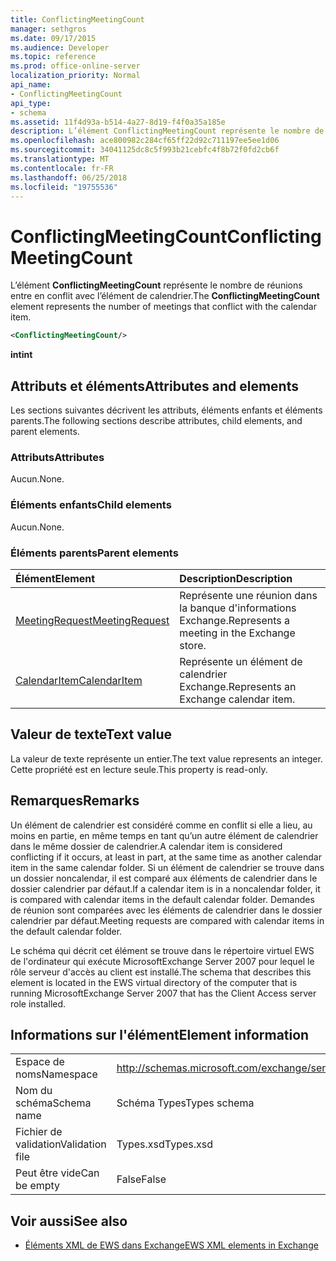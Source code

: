 ```yaml
---
title: ConflictingMeetingCount
manager: sethgros
ms.date: 09/17/2015
ms.audience: Developer
ms.topic: reference
ms.prod: office-online-server
localization_priority: Normal
api_name:
- ConflictingMeetingCount
api_type:
- schema
ms.assetid: 11f4d93a-b514-4a27-8d19-f4f0a35a185e
description: L’élément ConflictingMeetingCount représente le nombre de réunions entre en conflit avec l’élément de calendrier.
ms.openlocfilehash: ace800982c284cf65ff22d92c711197ee5ee1d06
ms.sourcegitcommit: 34041125dc8c5f993b21cebfc4f8b72f0fd2cb6f
ms.translationtype: MT
ms.contentlocale: fr-FR
ms.lasthandoff: 06/25/2018
ms.locfileid: "19755536"
---
```

# <a name="conflictingmeetingcount"></a><span data-ttu-id="716a6-103">ConflictingMeetingCount</span><span class="sxs-lookup"><span data-stu-id="716a6-103">ConflictingMeetingCount</span></span>

<span data-ttu-id="716a6-104">L’élément **ConflictingMeetingCount** représente le nombre de réunions entre en conflit avec l’élément de calendrier.</span><span class="sxs-lookup"><span data-stu-id="716a6-104">The **ConflictingMeetingCount** element represents the number of meetings that conflict with the calendar item.</span></span> 
  
```xml
<ConflictingMeetingCount/>
```

 <span data-ttu-id="716a6-105">**int**</span><span class="sxs-lookup"><span data-stu-id="716a6-105">**int**</span></span>
## <a name="attributes-and-elements"></a><span data-ttu-id="716a6-106">Attributs et éléments</span><span class="sxs-lookup"><span data-stu-id="716a6-106">Attributes and elements</span></span>

<span data-ttu-id="716a6-107">Les sections suivantes décrivent les attributs, éléments enfants et éléments parents.</span><span class="sxs-lookup"><span data-stu-id="716a6-107">The following sections describe attributes, child elements, and parent elements.</span></span>
  
### <a name="attributes"></a><span data-ttu-id="716a6-108">Attributs</span><span class="sxs-lookup"><span data-stu-id="716a6-108">Attributes</span></span>

<span data-ttu-id="716a6-109">Aucun.</span><span class="sxs-lookup"><span data-stu-id="716a6-109">None.</span></span>
  
### <a name="child-elements"></a><span data-ttu-id="716a6-110">Éléments enfants</span><span class="sxs-lookup"><span data-stu-id="716a6-110">Child elements</span></span>

<span data-ttu-id="716a6-111">Aucun.</span><span class="sxs-lookup"><span data-stu-id="716a6-111">None.</span></span>
  
### <a name="parent-elements"></a><span data-ttu-id="716a6-112">Éléments parents</span><span class="sxs-lookup"><span data-stu-id="716a6-112">Parent elements</span></span>

|<span data-ttu-id="716a6-113">**Élément**</span><span class="sxs-lookup"><span data-stu-id="716a6-113">**Element**</span></span>|<span data-ttu-id="716a6-114">**Description**</span><span class="sxs-lookup"><span data-stu-id="716a6-114">**Description**</span></span>|
|:-----|:-----|
|[<span data-ttu-id="716a6-115">MeetingRequest</span><span class="sxs-lookup"><span data-stu-id="716a6-115">MeetingRequest</span></span>](meetingrequest.md) <br/> |<span data-ttu-id="716a6-116">Représente une réunion dans la banque d'informations Exchange.</span><span class="sxs-lookup"><span data-stu-id="716a6-116">Represents a meeting in the Exchange store.</span></span>  <br/> |
|[<span data-ttu-id="716a6-117">CalendarItem</span><span class="sxs-lookup"><span data-stu-id="716a6-117">CalendarItem</span></span>](calendaritem.md) <br/> |<span data-ttu-id="716a6-118">Représente un élément de calendrier Exchange.</span><span class="sxs-lookup"><span data-stu-id="716a6-118">Represents an Exchange calendar item.</span></span>  <br/> |
   
## <a name="text-value"></a><span data-ttu-id="716a6-119">Valeur de texte</span><span class="sxs-lookup"><span data-stu-id="716a6-119">Text value</span></span>

<span data-ttu-id="716a6-120">La valeur de texte représente un entier.</span><span class="sxs-lookup"><span data-stu-id="716a6-120">The text value represents an integer.</span></span> <span data-ttu-id="716a6-121">Cette propriété est en lecture seule.</span><span class="sxs-lookup"><span data-stu-id="716a6-121">This property is read-only.</span></span>
  
## <a name="remarks"></a><span data-ttu-id="716a6-122">Remarques</span><span class="sxs-lookup"><span data-stu-id="716a6-122">Remarks</span></span>

<span data-ttu-id="716a6-123">Un élément de calendrier est considéré comme en conflit si elle a lieu, au moins en partie, en même temps en tant qu’un autre élément de calendrier dans le même dossier de calendrier.</span><span class="sxs-lookup"><span data-stu-id="716a6-123">A calendar item is considered conflicting if it occurs, at least in part, at the same time as another calendar item in the same calendar folder.</span></span> <span data-ttu-id="716a6-124">Si un élément de calendrier se trouve dans un dossier noncalendar, il est comparé aux éléments de calendrier dans le dossier calendrier par défaut.</span><span class="sxs-lookup"><span data-stu-id="716a6-124">If a calendar item is in a noncalendar folder, it is compared with calendar items in the default calendar folder.</span></span> <span data-ttu-id="716a6-125">Demandes de réunion sont comparées avec les éléments de calendrier dans le dossier calendrier par défaut.</span><span class="sxs-lookup"><span data-stu-id="716a6-125">Meeting requests are compared with calendar items in the default calendar folder.</span></span>
  
<span data-ttu-id="716a6-126">Le schéma qui décrit cet élément se trouve dans le répertoire virtuel EWS de l'ordinateur qui exécute MicrosoftExchange Server 2007 pour lequel le rôle serveur d'accès au client est installé.</span><span class="sxs-lookup"><span data-stu-id="716a6-126">The schema that describes this element is located in the EWS virtual directory of the computer that is running MicrosoftExchange Server 2007 that has the Client Access server role installed.</span></span>
  
## <a name="element-information"></a><span data-ttu-id="716a6-127">Informations sur l'élément</span><span class="sxs-lookup"><span data-stu-id="716a6-127">Element information</span></span>

|||
|:-----|:-----|
|<span data-ttu-id="716a6-128">Espace de noms</span><span class="sxs-lookup"><span data-stu-id="716a6-128">Namespace</span></span>  <br/> |http://schemas.microsoft.com/exchange/services/2006/types  <br/> |
|<span data-ttu-id="716a6-129">Nom du schéma</span><span class="sxs-lookup"><span data-stu-id="716a6-129">Schema name</span></span>  <br/> |<span data-ttu-id="716a6-130">Schéma Types</span><span class="sxs-lookup"><span data-stu-id="716a6-130">Types schema</span></span>  <br/> |
|<span data-ttu-id="716a6-131">Fichier de validation</span><span class="sxs-lookup"><span data-stu-id="716a6-131">Validation file</span></span>  <br/> |<span data-ttu-id="716a6-132">Types.xsd</span><span class="sxs-lookup"><span data-stu-id="716a6-132">Types.xsd</span></span>  <br/> |
|<span data-ttu-id="716a6-133">Peut être vide</span><span class="sxs-lookup"><span data-stu-id="716a6-133">Can be empty</span></span>  <br/> |<span data-ttu-id="716a6-134">False</span><span class="sxs-lookup"><span data-stu-id="716a6-134">False</span></span>  <br/> |
   
## <a name="see-also"></a><span data-ttu-id="716a6-135">Voir aussi</span><span class="sxs-lookup"><span data-stu-id="716a6-135">See also</span></span>



- [<span data-ttu-id="716a6-136">Éléments XML de EWS dans Exchange</span><span class="sxs-lookup"><span data-stu-id="716a6-136">EWS XML elements in Exchange</span></span>](ews-xml-elements-in-exchange.md)

